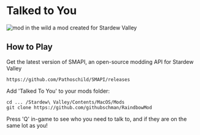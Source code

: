 # Talked to You 

![mod in the wild](https://raw.githubusercontent.com/githubschman/talked-to-you/master/RainbowMod/screencast.gif)
a mod created for Stardew Valley
## How to Play

Get the latest version of SMAPI, an open-source modding API for Stardew Valley 
```
https://github.com/Pathoschild/SMAPI/releases
```

Add 'Talked To You' to your mods folder:
```
cd ... /Stardew\ Valley/Contents/MacOS/Mods
git clone https://github.com/githubschman/RaindbowMod
```

Press 'Q' in-game to see who you need to talk to, and if they are on the same lot as you!
